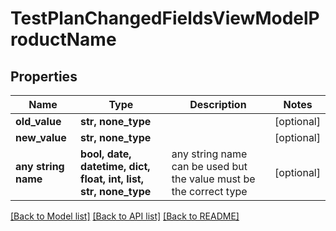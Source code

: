 # TestPlanChangedFieldsViewModelProductName


## Properties
Name | Type | Description | Notes
------------ | ------------- | ------------- | -------------
**old_value** | **str, none_type** |  | [optional] 
**new_value** | **str, none_type** |  | [optional] 
**any string name** | **bool, date, datetime, dict, float, int, list, str, none_type** | any string name can be used but the value must be the correct type | [optional]

[[Back to Model list]](../README.md#documentation-for-models) [[Back to API list]](../README.md#documentation-for-api-endpoints) [[Back to README]](../README.md)


